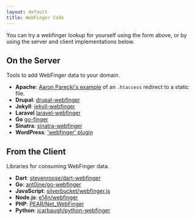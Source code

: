 ```yaml
---
layout: default
title: WebFinger Code
---
```


You can try a webfinger lookup for yourself using the form above, or by using
the server and client implementations below.

## On the Server ##

Tools to add WebFinger data to your domain.

 - **Apache**: [Aaron Parecki's example](https://gist.github.com/aaronpk/5846789) of an `.htaccess` redirect to a static file.
 - **Drupal**: [drupal-webfinger](https://www.drupal.org/project/webfinger)
 - **Jekyll**: [jekyll-webfinger](https://github.com/konklone/jekyll-webfinger)
 - **Laravel** [laravel-webfinger](https://github.com/trovster/laravel-webfinger)
 - **Go** [go-finger](https://github.com/Maronato/go-finger)
 - **Sinatra**: [sinatra-webfinger](https://github.com/konklone/sinatra-webfinger)
 - **WordPress**: ['webfinger' plugin](https://wordpress.org/plugins/webfinger/)

## From the Client ##

Libraries for consuming WebFinger data.

 - **Dart**: [stevenroose/dart-webfinger](https://github.com/stevenroose/dart-webfinger)
 - **Go**: [ant0ine/go-webfinger](https://github.com/ant0ine/go-webfinger)
 - **JavaScript**: [silverbucket/webfinger.js](https://github.com/silverbucket/webfinger.js)
 - **Node.js**: [e14n/webfinger](https://github.com/e14n/webfinger)
 - **PHP**: [PEAR/Net_WebFinger](http://pear.php.net/package/Net_WebFinger/)
 - **Python**: [jcarbaugh/python-webfinger](https://github.com/jcarbaugh/python-webfinger)
